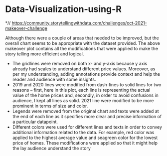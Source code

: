 # Data-Visualization-using-R
 *// https://community.storytellingwithdata.com/challenges/oct-2021-makeover-challenge

Although there were a couple of areas that needed to be improved, but the overall chart seems to be appropriate with the dataset provided. The above makeover plot contains all the modifications that were applied to make the story telling more efficient and logical.
* The gridlines were removed on both x- and y-axis because y axis already had scales to understand different price values. Moreover, as per my understanding, adding annotations provide context and help the reader and audience with some insights.
* 2019 and 2020 lines were modified from dash-lines to solid lines for two reasons – first, here in this plot, each line is representing the actual value of the home prices and, secondly, in order to avoid confusions in audience, I kept all lines as solid. 2021 line were modified to be more prominent in terms of size and color.
* Legends were removed from the original chart and texts were added at the end of each line as it specifies more clear and precise information of a particular datapoint. 
* Different colors were used for different lines and texts in order to convey additional information related to the data. For example, red color was applied to the highest average value and seagreen color for the lowest price of homes. These modifications were applied so that it might help the lay audience understand the story
